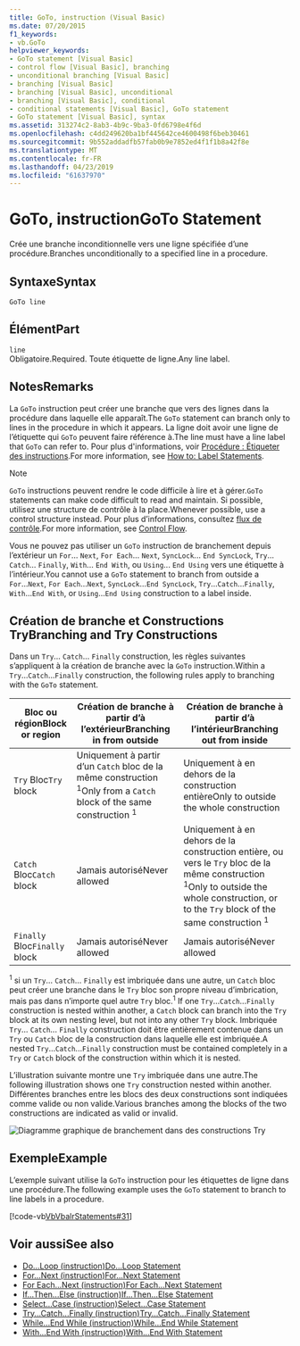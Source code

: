 ```yaml
---
title: GoTo, instruction (Visual Basic)
ms.date: 07/20/2015
f1_keywords:
- vb.GoTo
helpviewer_keywords:
- GoTo statement [Visual Basic]
- control flow [Visual Basic], branching
- unconditional branching [Visual Basic]
- branching [Visual Basic]
- branching [Visual Basic], unconditional
- branching [Visual Basic], conditional
- conditional statements [Visual Basic], GoTo statement
- GoTo statement [Visual Basic], syntax
ms.assetid: 313274c2-8ab3-4b9c-9ba3-0fd6798e4f6d
ms.openlocfilehash: c4dd249620ba1bf445642ce4600498f6beb30461
ms.sourcegitcommit: 9b552addadfb57fab0b9e7852ed4f1f1b8a42f8e
ms.translationtype: MT
ms.contentlocale: fr-FR
ms.lasthandoff: 04/23/2019
ms.locfileid: "61637970"
---
```

# <a name="goto-statement"></a><span data-ttu-id="053d6-102">GoTo, instruction</span><span class="sxs-lookup"><span data-stu-id="053d6-102">GoTo Statement</span></span>
<span data-ttu-id="053d6-103">Crée une branche inconditionnelle vers une ligne spécifiée d’une procédure.</span><span class="sxs-lookup"><span data-stu-id="053d6-103">Branches unconditionally to a specified line in a procedure.</span></span>  
  
## <a name="syntax"></a><span data-ttu-id="053d6-104">Syntaxe</span><span class="sxs-lookup"><span data-stu-id="053d6-104">Syntax</span></span>  
  
```  
GoTo line  
```  
  
## <a name="part"></a><span data-ttu-id="053d6-105">Élément</span><span class="sxs-lookup"><span data-stu-id="053d6-105">Part</span></span>  
 `line`  
 <span data-ttu-id="053d6-106">Obligatoire.</span><span class="sxs-lookup"><span data-stu-id="053d6-106">Required.</span></span> <span data-ttu-id="053d6-107">Toute étiquette de ligne.</span><span class="sxs-lookup"><span data-stu-id="053d6-107">Any line label.</span></span>  
  
## <a name="remarks"></a><span data-ttu-id="053d6-108">Notes</span><span class="sxs-lookup"><span data-stu-id="053d6-108">Remarks</span></span>  
 <span data-ttu-id="053d6-109">La `GoTo` instruction peut créer une branche que vers des lignes dans la procédure dans laquelle elle apparaît.</span><span class="sxs-lookup"><span data-stu-id="053d6-109">The `GoTo` statement can branch only to lines in the procedure in which it appears.</span></span> <span data-ttu-id="053d6-110">La ligne doit avoir une ligne de l’étiquette qui `GoTo` peuvent faire référence à.</span><span class="sxs-lookup"><span data-stu-id="053d6-110">The line must have a line label that `GoTo` can refer to.</span></span> <span data-ttu-id="053d6-111">Pour plus d'informations, voir [Procédure : Étiqueter des instructions](../../../visual-basic/programming-guide/program-structure/how-to-label-statements.md).</span><span class="sxs-lookup"><span data-stu-id="053d6-111">For more information, see [How to: Label Statements](../../../visual-basic/programming-guide/program-structure/how-to-label-statements.md).</span></span>  
  
> [!NOTE]
>  <span data-ttu-id="053d6-112">`GoTo` instructions peuvent rendre le code difficile à lire et à gérer.</span><span class="sxs-lookup"><span data-stu-id="053d6-112">`GoTo` statements can make code difficult to read and maintain.</span></span> <span data-ttu-id="053d6-113">Si possible, utilisez une structure de contrôle à la place.</span><span class="sxs-lookup"><span data-stu-id="053d6-113">Whenever possible, use a control structure instead.</span></span> <span data-ttu-id="053d6-114">Pour plus d’informations, consultez [flux de contrôle](../../../visual-basic/programming-guide/language-features/control-flow/index.md).</span><span class="sxs-lookup"><span data-stu-id="053d6-114">For more information, see [Control Flow](../../../visual-basic/programming-guide/language-features/control-flow/index.md).</span></span>  
  
 <span data-ttu-id="053d6-115">Vous ne pouvez pas utiliser un `GoTo` instruction de branchement depuis l’extérieur un `For`... `Next`, `For Each`... `Next`, `SyncLock`... `End SyncLock`, `Try`... `Catch`... `Finally`, `With`... `End With`, ou `Using`... `End Using` vers une étiquette à l’intérieur.</span><span class="sxs-lookup"><span data-stu-id="053d6-115">You cannot use a `GoTo` statement to branch from outside a `For`...`Next`, `For Each`...`Next`, `SyncLock`...`End SyncLock`, `Try`...`Catch`...`Finally`, `With`...`End With`, or `Using`...`End Using` construction to a label inside.</span></span>  
  
## <a name="branching-and-try-constructions"></a><span data-ttu-id="053d6-116">Création de branche et Constructions Try</span><span class="sxs-lookup"><span data-stu-id="053d6-116">Branching and Try Constructions</span></span>  
 <span data-ttu-id="053d6-117">Dans un `Try`... `Catch`... `Finally` construction, les règles suivantes s’appliquent à la création de branche avec la `GoTo` instruction.</span><span class="sxs-lookup"><span data-stu-id="053d6-117">Within a `Try`...`Catch`...`Finally` construction, the following rules apply to branching with the `GoTo` statement.</span></span>  
  
|<span data-ttu-id="053d6-118">Bloc ou région</span><span class="sxs-lookup"><span data-stu-id="053d6-118">Block or region</span></span>|<span data-ttu-id="053d6-119">Création de branche à partir d’à l’extérieur</span><span class="sxs-lookup"><span data-stu-id="053d6-119">Branching in from outside</span></span>|<span data-ttu-id="053d6-120">Création de branche à partir d’à l’intérieur</span><span class="sxs-lookup"><span data-stu-id="053d6-120">Branching out from inside</span></span>|  
|---------------------|-------------------------------|-------------------------------|  
|<span data-ttu-id="053d6-121">`Try` Bloc</span><span class="sxs-lookup"><span data-stu-id="053d6-121">`Try` block</span></span>|<span data-ttu-id="053d6-122">Uniquement à partir d’un `Catch` bloc de la même construction <sup>1</sup></span><span class="sxs-lookup"><span data-stu-id="053d6-122">Only from a `Catch` block of the same construction <sup>1</sup></span></span>|<span data-ttu-id="053d6-123">Uniquement à en dehors de la construction entière</span><span class="sxs-lookup"><span data-stu-id="053d6-123">Only to outside the whole construction</span></span>|  
|<span data-ttu-id="053d6-124">`Catch` Bloc</span><span class="sxs-lookup"><span data-stu-id="053d6-124">`Catch` block</span></span>|<span data-ttu-id="053d6-125">Jamais autorisé</span><span class="sxs-lookup"><span data-stu-id="053d6-125">Never allowed</span></span>|<span data-ttu-id="053d6-126">Uniquement à en dehors de la construction entière, ou vers le `Try` bloc de la même construction <sup>1</sup></span><span class="sxs-lookup"><span data-stu-id="053d6-126">Only to outside the whole construction, or to the `Try` block of the same construction <sup>1</sup></span></span>|  
|<span data-ttu-id="053d6-127">`Finally` Bloc</span><span class="sxs-lookup"><span data-stu-id="053d6-127">`Finally` block</span></span>|<span data-ttu-id="053d6-128">Jamais autorisé</span><span class="sxs-lookup"><span data-stu-id="053d6-128">Never allowed</span></span>|<span data-ttu-id="053d6-129">Jamais autorisé</span><span class="sxs-lookup"><span data-stu-id="053d6-129">Never allowed</span></span>|  
  
 <span data-ttu-id="053d6-130"><sup>1</sup> si un `Try`... `Catch`... `Finally` est imbriquée dans une autre, un `Catch` bloc peut créer une branche dans le `Try` bloc son propre niveau d’imbrication, mais pas dans n’importe quel autre `Try` bloc.</span><span class="sxs-lookup"><span data-stu-id="053d6-130"><sup>1</sup> If one `Try`...`Catch`...`Finally` construction is nested within another, a `Catch` block can branch into the `Try` block at its own nesting level, but not into any other `Try` block.</span></span> <span data-ttu-id="053d6-131">Imbriquée `Try`... `Catch`... `Finally` construction doit être entièrement contenue dans un `Try` ou `Catch` bloc de la construction dans laquelle elle est imbriquée.</span><span class="sxs-lookup"><span data-stu-id="053d6-131">A nested `Try`...`Catch`...`Finally` construction must be contained completely in a `Try` or `Catch` block of the construction within which it is nested.</span></span>  
  
 <span data-ttu-id="053d6-132">L’illustration suivante montre une `Try` imbriquée dans une autre.</span><span class="sxs-lookup"><span data-stu-id="053d6-132">The following illustration shows one `Try` construction nested within another.</span></span> <span data-ttu-id="053d6-133">Différentes branches entre les blocs des deux constructions sont indiquées comme valide ou non valide.</span><span class="sxs-lookup"><span data-stu-id="053d6-133">Various branches among the blocks of the two constructions are indicated as valid or invalid.</span></span>  
  
 ![Diagramme graphique de branchement dans des constructions Try](./media/goto-statement/try-construction-branching.gif)  
  
## <a name="example"></a><span data-ttu-id="053d6-135">Exemple</span><span class="sxs-lookup"><span data-stu-id="053d6-135">Example</span></span>  
 <span data-ttu-id="053d6-136">L’exemple suivant utilise la `GoTo` instruction pour les étiquettes de ligne dans une procédure.</span><span class="sxs-lookup"><span data-stu-id="053d6-136">The following example uses the `GoTo` statement to branch to line labels in a procedure.</span></span>  
  
 [!code-vb[VbVbalrStatements#31](~/samples/snippets/visualbasic/VS_Snippets_VBCSharp/VbVbalrStatements/VB/Class1.vb#31)]  
  
## <a name="see-also"></a><span data-ttu-id="053d6-137">Voir aussi</span><span class="sxs-lookup"><span data-stu-id="053d6-137">See also</span></span>

- [<span data-ttu-id="053d6-138">Do...Loop (instruction)</span><span class="sxs-lookup"><span data-stu-id="053d6-138">Do...Loop Statement</span></span>](../../../visual-basic/language-reference/statements/do-loop-statement.md)
- [<span data-ttu-id="053d6-139">For...Next (instruction)</span><span class="sxs-lookup"><span data-stu-id="053d6-139">For...Next Statement</span></span>](../../../visual-basic/language-reference/statements/for-next-statement.md)
- [<span data-ttu-id="053d6-140">For Each...Next (instruction)</span><span class="sxs-lookup"><span data-stu-id="053d6-140">For Each...Next Statement</span></span>](../../../visual-basic/language-reference/statements/for-each-next-statement.md)
- [<span data-ttu-id="053d6-141">If...Then...Else (instruction)</span><span class="sxs-lookup"><span data-stu-id="053d6-141">If...Then...Else Statement</span></span>](../../../visual-basic/language-reference/statements/if-then-else-statement.md)
- [<span data-ttu-id="053d6-142">Select...Case (instruction)</span><span class="sxs-lookup"><span data-stu-id="053d6-142">Select...Case Statement</span></span>](../../../visual-basic/language-reference/statements/select-case-statement.md)
- [<span data-ttu-id="053d6-143">Try...Catch...Finally (instruction)</span><span class="sxs-lookup"><span data-stu-id="053d6-143">Try...Catch...Finally Statement</span></span>](../../../visual-basic/language-reference/statements/try-catch-finally-statement.md)
- [<span data-ttu-id="053d6-144">While...End While (instruction)</span><span class="sxs-lookup"><span data-stu-id="053d6-144">While...End While Statement</span></span>](../../../visual-basic/language-reference/statements/while-end-while-statement.md)
- [<span data-ttu-id="053d6-145">With...End With (instruction)</span><span class="sxs-lookup"><span data-stu-id="053d6-145">With...End With Statement</span></span>](../../../visual-basic/language-reference/statements/with-end-with-statement.md)
